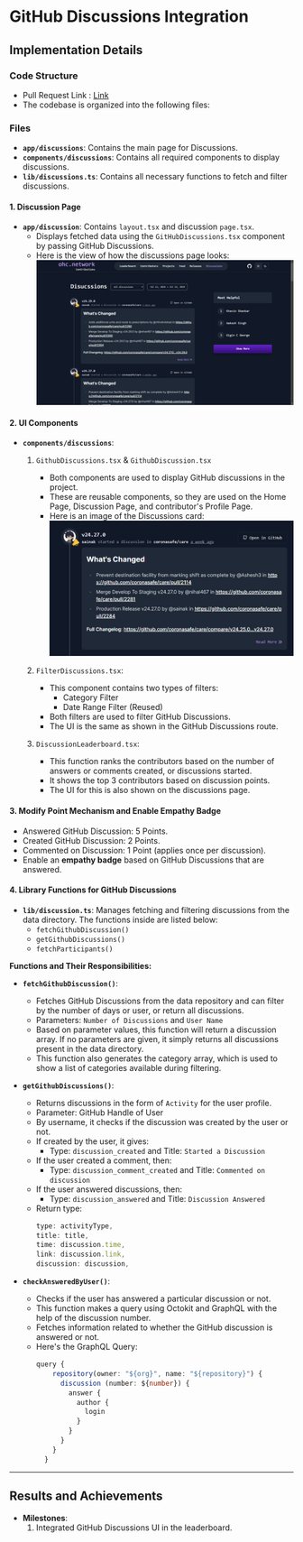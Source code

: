 # GitHub Discussions Integration

## Implementation Details

### Code Structure
- Pull Request Link : [Link](https://github.com/coronasafe/leaderboard/pull/463)
- The codebase is organized into the following files:

### Files

- **`app/discussions`**: Contains the main page for Discussions.
- **`components/discussions`**: Contains all required components to display discussions.
- **`lib/discussions.ts`**: Contains all necessary functions to fetch and filter discussions.

#### 1. Discussion Page

- **`app/discussion`**: Contains `layout.tsx` and discussion `page.tsx`.
  - Displays fetched data using the `GitHubDiscussions.tsx` component by passing GitHub Discussions.
  - Here is the view of how the discussions page looks:
    ![Discussion Page](../../../static/img/leaderboard/discussions/discussion_page.png)

#### 2. UI Components

- **`components/discussions`**:
  
  1. `GithubDiscussions.tsx` & `GithubDiscussion.tsx`
     - Both components are used to display GitHub discussions in the project.
     - These are reusable components, so they are used on the Home Page, Discussion Page, and contributor's Profile Page.
     - Here is an image of the Discussions card:
       ![Discussion Card](../../../static/img/leaderboard/discussions/discussion_card.png)
    
  2. `FilterDiscussions.tsx`:
     - This component contains two types of filters:
       - Category Filter
       - Date Range Filter (Reused)
     - Both filters are used to filter GitHub Discussions.
     - The UI is the same as shown in the GitHub Discussions route.
   
  3. `DiscussionLeaderboard.tsx`:
     - This function ranks the contributors based on the number of answers or comments created, or discussions started.
     - It shows the top 3 contributors based on discussion points.
     - The UI for this is also shown on the discussions page.

#### 3. Modify Point Mechanism and Enable Empathy Badge
- Answered GitHub Discussion: 5 Points.
- Created GitHub Discussion: 2 Points.
- Commented on Discussion: 1 Point (applies once per discussion).
- Enable an **empathy badge** based on GitHub Discussions that are answered.

#### 4. Library Functions for GitHub Discussions
- **`lib/discussion.ts`**: Manages fetching and filtering discussions from the data directory. The functions inside are listed below:
  - `fetchGithubDiscussion()`
  - `getGithubDiscussions()`
  - `fetchParticipants()`

**Functions and Their Responsibilities:**

- **`fetchGithubDiscussion()`**:
  - Fetches GitHub Discussions from the data repository and can filter by the number of days or user, or return all discussions.
  - Parameters: `Number of Discussions` and `User Name`
  - Based on parameter values, this function will return a discussion array. If no parameters are given, it simply returns all discussions present in the data directory.
  - This function also generates the category array, which is used to show a list of categories available during filtering.

- **`getGithubDiscussions()`**: 
  - Returns discussions in the form of `Activity` for the user profile.
  - Parameter: GitHub Handle of User
  - By username, it checks if the discussion was created by the user or not.
  - If created by the user, it gives:
    - Type: `discussion_created` and Title: `Started a Discussion`
  - If the user created a comment, then:
    - Type: `discussion_comment_created` and Title: `Commented on discussion`
  - If the user answered discussions, then:
    - Type: `discussion_answered` and Title: `Discussion Answered`
  - Return type:
    ```typescript
    type: activityType,
    title: title,
    time: discussion.time,
    link: discussion.link,
    discussion: discussion,
    ```

- **`checkAnsweredByUser()`**: 
  - Checks if the user has answered a particular discussion or not.
  - This function makes a query using Octokit and GraphQL with the help of the discussion number.
  - Fetches information related to whether the GitHub discussion is answered or not.
  - Here's the GraphQL Query:
    ```typescript
    query {
        repository(owner: "${org}", name: "${repository}") {
          discussion (number: ${number}) {
            answer {
              author {
                login
              }
            }
          }
        }
      }
    ```
---

## Results and Achievements
- **Milestones**: 
  1. Integrated GitHub Discussions UI in the leaderboard.
